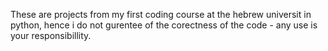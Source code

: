 These are projects from my first coding course at the hebrew universit in python,
hence i do not gurentee of the corectness of the code - any use is your responsibillity.
